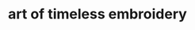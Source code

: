 ---
title: "art of timeless embroidery"
url: /brentwood/art-of-timeless-embroidery/
shop: clothes
---